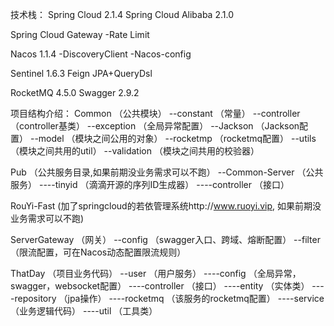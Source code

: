 技术栈：
Spring Cloud 2.1.4
Spring Cloud Alibaba 2.1.0

Spring Cloud Gateway
-Rate Limit

Nacos 1.1.4
-DiscoveryClient
-Nacos-config

Sentinel 1.6.3
Feign
JPA+QueryDsl

RocketMQ 4.5.0
Swagger 2.9.2

项目结构介绍：
Common （公共模块）
--constant （常量）
--controller （controller基类）
--exception （全局异常配置）
--Jackson （Jackson配置）
--model （模块之间公用的对象）
--rocketmp （rocketmq配置）
--utils （模块之间共用的util）
--validation （模块之间共用的校验器）

Pub （公共服务目录,如果前期没业务需求可以不跑）
--Common-Server （公共服务）
----tinyid （滴滴开源的序列ID生成器）
----controller （接口）

RouYi-Fast
(加了springcloud的若依管理系统http://www.ruoyi.vip,
如果前期没业务需求可以不跑)

ServerGateway （网关）
--config （swagger入口、跨域、熔断配置）
--filter （限流配置，可在Nacos动态配置限流规则）

ThatDay （项目业务代码）
--user （用户服务）
----config （全局异常，swagger，websocket配置）
----controller （接口）
----entity （实体类）
----repository （jpa操作）
----rocketmq （该服务的rocketmq配置）
----service （业务逻辑代码）
----util （工具类）

